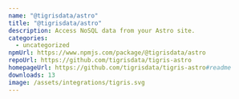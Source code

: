 ```yaml
---
name: "@tigrisdata/astro"
title: "@tigrisdata/astro"
description: Access NoSQL data from your Astro site.
categories:
  - uncategorized
npmUrl: https://www.npmjs.com/package/@tigrisdata/astro
repoUrl: https://github.com/tigrisdata/tigris-astro
homepageUrl: https://github.com/tigrisdata/tigris-astro#readme
downloads: 13
image: /assets/integrations/tigris.svg
---
```

